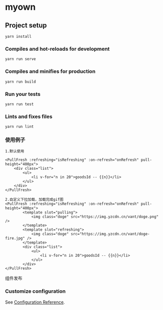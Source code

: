 # myown

## Project setup
```
yarn install
```

### Compiles and hot-reloads for development
```
yarn run serve
```

### Compiles and minifies for production
```
yarn run build
```

### Run your tests
```
yarn run test
```

### Lints and fixes files
```
yarn run lint
```

### 使用例子
```
1.默认使用

<PullFresh :refreshing="isRefreshing" :on-refresh="onRefresh" pull-height="400px">  
    <div class="list">
        <ul>
            <li v-for="n in 20">goodsId -- {{n}}</li>
        </ul>
    </div>
</PullFresh>

2.自定义下拉加载，加载完成gif图
<PullFresh :refreshing="isRefreshing" :on-refresh="onRefresh" pull-height="400px">
        <template slot="pulling">
            <img class="doge" src="https://img.yzcdn.cn/vant/doge.png" />
        </template>
        <template slot="refreshing">
            <img class="doge" src="https://img.yzcdn.cn/vant/doge-fire.jpg" />
        </template>
        <div class="list">
            <ul>
                <li v-for="n in 20">goodsId -- {{n}}</li>
            </ul>
        </div>
</PullFresh>
```

组件发布


### Customize configuration
See [Configuration Reference](https://cli.vuejs.org/config/).
